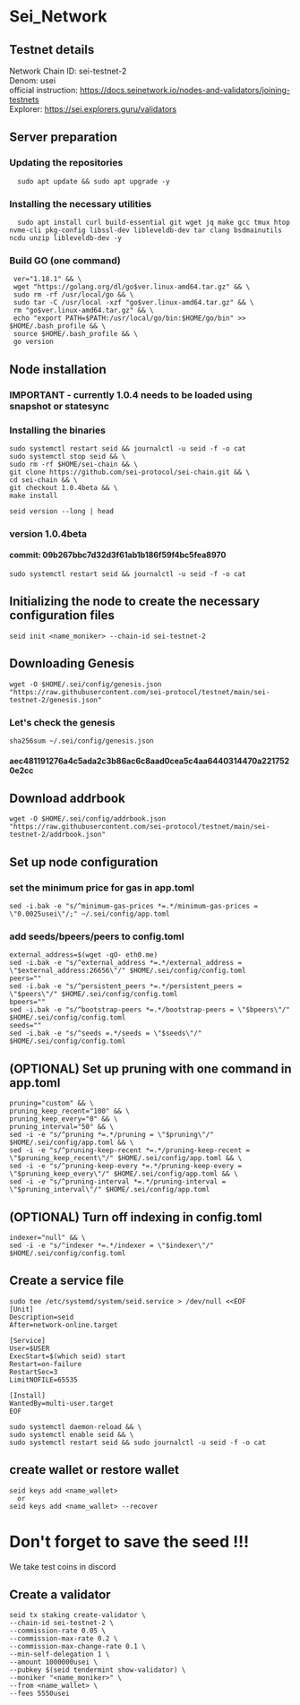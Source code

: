# Sei_Network



## Testnet details

Network Chain ID: sei-testnet-2 \
Denom: usei \
official instruction: https://docs.seinetwork.io/nodes-and-validators/joining-testnets \
Explorer: https://sei.explorers.guru/validators 

## Server preparation
### Updating the repositories

      sudo apt update && sudo apt upgrade -y

### Installing the necessary utilities 

      sudo apt install curl build-essential git wget jq make gcc tmux htop nvme-cli pkg-config libssl-dev libleveldb-dev tar clang bsdmainutils ncdu unzip libleveldb-dev -y


### Build GO (one command)

     ver="1.18.1" && \
     wget "https://golang.org/dl/go$ver.linux-amd64.tar.gz" && \
     sudo rm -rf /usr/local/go && \
     sudo tar -C /usr/local -xzf "go$ver.linux-amd64.tar.gz" && \
     rm "go$ver.linux-amd64.tar.gz" && \
     echo "export PATH=$PATH:/usr/local/go/bin:$HOME/go/bin" >> $HOME/.bash_profile && \
     source $HOME/.bash_profile && \
     go version

## Node installation 
### IMPORTANT - currently 1.0.4 needs to be loaded using snapshot or statesync

### Installing the binaries

    sudo systemctl restart seid && journalctl -u seid -f -o cat
    sudo systemctl stop seid && \
    sudo rm -rf $HOME/sei-chain && \
    git clone https://github.com/sei-protocol/sei-chain.git && \
    cd sei-chain && \
    git checkout 1.0.4beta && \
    make install

    seid version --long | head
### version 1.0.4beta
#### commit: 09b267bbc7d32d3f61ab1b186f59f4bc5fea8970
    sudo systemctl restart seid && journalctl -u seid -f -o cat

## Initializing the node to create the necessary configuration files
    seid init <name_moniker> --chain-id sei-testnet-2

## Downloading Genesis
    wget -O $HOME/.sei/config/genesis.json "https://raw.githubusercontent.com/sei-protocol/testnet/main/sei-testnet-2/genesis.json"

### Let's check the genesis
    sha256sum ~/.sei/config/genesis.json
#### aec481191276a4c5ada2c3b86ac6c8aad0cea5c4aa6440314470a2217520e2cc

## Download addrbook
    wget -O $HOME/.sei/config/addrbook.json "https://raw.githubusercontent.com/sei-protocol/testnet/main/sei-testnet-2/addrbook.json"

## Set up node configuration
### set the minimum price for gas in app.toml
    sed -i.bak -e "s/^minimum-gas-prices *=.*/minimum-gas-prices = \"0.0025usei\"/;" ~/.sei/config/app.toml

### add seeds/bpeers/peers to config.toml
    external_address=$(wget -qO- eth0.me)
    sed -i.bak -e "s/^external_address *=.*/external_address = \"$external_address:26656\"/" $HOME/.sei/config/config.toml
    peers=""
    sed -i.bak -e "s/^persistent_peers *=.*/persistent_peers = \"$peers\"/" $HOME/.sei/config/config.toml
    bpeers=""
    sed -i.bak -e "s/^bootstrap-peers *=.*/bootstrap-peers = \"$bpeers\"/" $HOME/.sei/config/config.toml
    seeds=""
    sed -i.bak -e "s/^seeds =.*/seeds = \"$seeds\"/" $HOME/.sei/config/config.toml

## (OPTIONAL) Set up pruning with one command in app.toml
    pruning="custom" && \
    pruning_keep_recent="100" && \
    pruning_keep_every="0" && \
    pruning_interval="50" && \
    sed -i -e "s/^pruning *=.*/pruning = \"$pruning\"/" $HOME/.sei/config/app.toml && \
    sed -i -e "s/^pruning-keep-recent *=.*/pruning-keep-recent = \"$pruning_keep_recent\"/" $HOME/.sei/config/app.toml && \
    sed -i -e "s/^pruning-keep-every *=.*/pruning-keep-every = \"$pruning_keep_every\"/" $HOME/.sei/config/app.toml && \
    sed -i -e "s/^pruning-interval *=.*/pruning-interval = \"$pruning_interval\"/" $HOME/.sei/config/app.toml

## (OPTIONAL) Turn off indexing in config.toml
    indexer="null" && \
    sed -i -e "s/^indexer *=.*/indexer = \"$indexer\"/" $HOME/.sei/config/config.toml

## Create a service file

    sudo tee /etc/systemd/system/seid.service > /dev/null <<EOF
    [Unit]
    Description=seid
    After=network-online.target
    
    [Service]
    User=$USER
    ExecStart=$(which seid) start
    Restart=on-failure
    RestartSec=3
    LimitNOFILE=65535

    [Install]
    WantedBy=multi-user.target
    EOF

    sudo systemctl daemon-reload && \
    sudo systemctl enable seid && \
    sudo systemctl restart seid && sudo journalctl -u seid -f -o cat


## create wallet or restore wallet
    seid keys add <name_wallet>
	  or
    seid keys add <name_wallet> --recover

# Don't forget to save the seed !!!

We take test coins in discord

## Create a validator
    seid tx staking create-validator \
    --chain-id sei-testnet-2 \
    --commission-rate 0.05 \
    --commission-max-rate 0.2 \
    --commission-max-change-rate 0.1 \
    --min-self-delegation 1 \
    --amount 1000000usei \
    --pubkey $(seid tendermint show-validator) \
    --moniker "<name_moniker>" \
    --from <name_wallet> \
    --fees 5550usei
    

